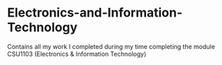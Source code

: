 # Electronics-and-Information-Technology
Contains all my work I completed during my time completing the module CSU1103 (Electronics &amp; Information Technology)
